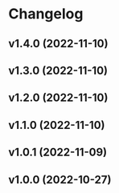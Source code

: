 # Changelog

<!--next-version-placeholder-->

## v1.4.0 (2022-11-10)


## v1.3.0 (2022-11-10)


## v1.2.0 (2022-11-10)


## v1.1.0 (2022-11-10)


## v1.0.1 (2022-11-09)


## v1.0.0 (2022-10-27)


